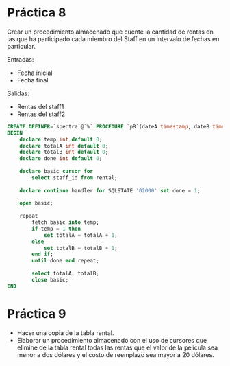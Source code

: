 # Práctica 8
Crear un procedimiento almacenado que cuente la cantidad de rentas en las que ha participado cada miembro del Staff en un intervalo de fechas en particular.

Entradas:

* Fecha inicial
* Fecha final

Salidas:

* Rentas del staff1
* Rentas del staff2

```sql
CREATE DEFINER=`spectra`@`%` PROCEDURE `p8`(dateA timestamp, dateB timestamp)
BEGIN
	declare temp int default 0;
   	declare totalA int default 0;
   	declare totalB int default 0;
   	declare done int default 0;
    
   	declare basic cursor for
  		select staff_id from rental;
    
   	declare continue handler for SQLSTATE '02000' set done = 1;
    
 	open basic;
    
  	repeat
		fetch basic into temp;
		if temp = 1 then
			set totalA = totalA + 1;
		else
			set totalB = totalB + 1;
		end if;
    	until done end repeat;
    
    	select totalA, totalB;
    	close basic;
END
```

# Práctica 9
* Hacer una copia de la tabla rental.
* Elaborar un procedimiento almacenado con el uso de cursores que elimine de la tabla rental todas las rentas que el valor de la película sea menor a dos dólares y el costo de reemplazo sea mayor a 20 dólares.

```sql

```

